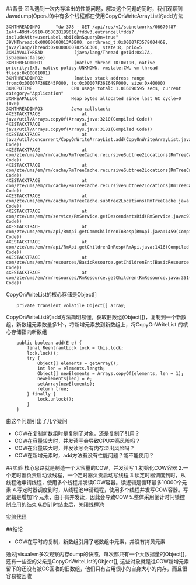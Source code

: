 ##背景
团队遇到一次内存溢出的性能问题，解决这个问题的同时，我们观察到Javadump(OpenJ9)中有多个线程都在使用CopyOnWriteArrayList的add方法

    3XMTHREADINFO      "dw-378 - GET /api/res/v1/subnetworks/06670f87-1e4f-49df-9910-858028199616/fddv3.eutrancellfdds?includeAttr=userLabel,nbiIdDn&queryDn=true" J9VMThread:0x00000000013A0B00, omrthread_t:0x00007F3578004468, java/lang/Thread:0x000000078255C300, state:R, prio=5
    3XMJAVALTHREAD            (java/lang/Thread getId:0x17A, isDaemon:false)
    3XMTHREADINFO1            (native thread ID:0x190, native priority:0x5, native policy:UNKNOWN, vmstate:CW, vm thread flags:0x00001001)
    3XMTHREADINFO2            (native stack address range from:0x00007F36E645F000, to:0x00007F36E649F000, size:0x40000)
    3XMCPUTIME               CPU usage total: 1.016090595 secs, current category="Application"
    3XMHEAPALLOC             Heap bytes allocated since last GC cycle=0 (0x0)
    3XMTHREADINFO3           Java callstack:
    4XESTACKTRACE                at java/util/Arrays.copyOf(Arrays.java:3210(Compiled Code))
    4XESTACKTRACE                at java/util/Arrays.copyOf(Arrays.java:3181(Compiled Code))
    4XESTACKTRACE                at java/util/concurrent/CopyOnWriteArrayList.add(CopyOnWriteArrayList.java:440(Compiled Code))
    4XESTACKTRACE                at com/zte/ums/em/rm/cache/RmTreeCache.recursiveSubtree2Locations(RmTreeCache.java:453(Compiled Code))
    4XESTACKTRACE                at com/zte/ums/em/rm/cache/RmTreeCache.recursiveSubtree2Locations(RmTreeCache.java:454(Compiled Code))
    4XESTACKTRACE                at com/zte/ums/em/rm/cache/RmTreeCache.recursiveSubtree2Locations(RmTreeCache.java:454(Compiled Code))
    4XESTACKTRACE                at com/zte/ums/em/rm/cache/RmTreeCache.subtree2Locations(RmTreeCache.java:366(Compiled Code))
    4XESTACKTRACE                at com/zte/ums/em/rm/service/RmService.getDescendantsRid(RmService.java:914(Compiled Code))
    4XESTACKTRACE                at com/zte/ums/em/rm/api/RmApi.getCommChildrenInResp(RmApi.java:1459(Compiled Code))
    4XESTACKTRACE                at com/zte/ums/em/rm/api/RmApi.getChildrenInResp(RmApi.java:1416(Compiled Code))
    4XESTACKTRACE                at com/zte/ums/em/rm/resources/BasicResource.getChildrenEnt(BasicResource.java:298(Compiled Code))
    4XESTACKTRACE                at com/zte/ums/em/rm/resources/RmResource.getChildren(RmResource.java:351(Compiled Code))

CopyOnWriteList的核心存储是Object[]

        private transient volatile Object[] array;    

CopyOnWriteList的add方法简明易懂。获取旧数组(Object[])，复制到一个新数组，新数组元素数量多1个，将新增元素放到新数组上，将CopyOnWriteList
的核心存储指向新数组

        public boolean add(E e) {
            final ReentrantLock lock = this.lock;
            lock.lock();
            try {
                Object[] elements = getArray();
                int len = elements.length;
                Object[] newElements = Arrays.copyOf(elements, len + 1);
                newElements[len] = e;
                setArray(newElements);
                return true;
            } finally {
                lock.unlock();
            }
        }
        
由这个问题引出了几个疑问
* COW在复制新数组时是复制了对象，还是复制了引用？
* COW在容量较大时，并发读写会导致CPU冲高风险吗？
* COW在容量较大时，并发读写会有内存溢出风险吗？
* COW在新增元素时，add方法有没有性能问题？能不能使用？

##实验
核心思路就是制造一个大容量的COW，并发读写
 1.初始化COW容器
 2.一个定时器负责启动读线程，一个定时器负责启动写线程
 3.读定时器调度到时，从线程池申请线程，使用多个线程并发读COW容器。读逻辑是循环最多10000个元素
 4.写定时器调度到时，从线程池申请线程，使用多个线程并发写COW容器。写逻辑是增加1个元素，由于有并发读，因此会导致COW
 5.整体采用倒计时闩锁控制应用的结束
 6.倒计时结束后，关闭线程池
 
 [实验代码](https://github.com/wenger66/java-lab/tree/master/cow)
 
 ##结论
 * COW在写时的复制，新数组引用了老数组中元素，并没有拷贝元素
 
 通过jvisualvm多次观察内存dump的快照，每次都只有一个大数据量的Object[]，还有一些空的父亲是CopyOnWriteList的Object[],
 这些对象就是往COW新增元素留下的还没有被GC回收的旧数组，他们只有占用很小的自身大小的内存，而且很容易被回收

[](./1.png)
[](./2.png) 
